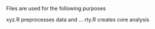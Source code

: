 Files are used for the following purposes

xyz.R preprocesses data and ...
rty.R creates core analysis
